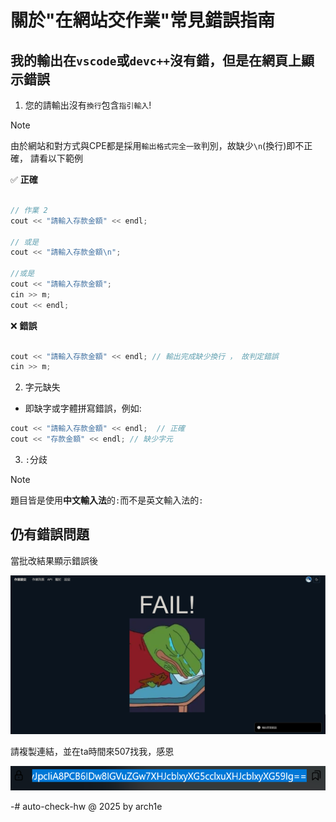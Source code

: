 # 關於"在網站交作業"常見錯誤指南


## 我的輸出在`vscode`或`devc++`沒有錯，但是在網頁上顯示錯誤

1. 您的請輸出沒有`換行`包含`指引輸入`!

  >[!note]
  >由於網站和對方式與CPE都是採用`輸出格式完全一致`判別，故缺少`\n`(換行)即不正確，
  >請看以下範例

✅ **正確**
```cpp

// 作業 2
cout << "請輸入存款金額" << endl; 

// 或是
cout << "請輸入存款金額\n";

//或是
cout << "請輸入存款金額";
cin >> m;
cout << endl;
```
❌ **錯誤**
```cpp

cout << "請輸入存款金額" << endl; // 輸出完成缺少換行 ， 故判定錯誤 
cin >> m;
```

2. 字元缺失
- 即缺字或字體拼寫錯誤，例如:

```cpp
cout << "請輸入存款金額" << endl;  // 正確
cout << "存款金額" << endl; // 缺少字元
```

3. `:`分歧

>[!note]
>題目皆是使用**中文輸入法**的`:`而不是英文輸入法的`:`


## 仍有錯誤問題

當批改結果顯示錯誤後

![](https://github.com/archie0732/c-solution/blob/main/picture/Screenshot%202025-05-03%20201637.png)








請複製連結，並在ta時間來507找我，感恩


![](https://github.com/archie0732/c-solution/blob/main/picture/Screenshot%202025-05-03%20201659.png)




-# auto-check-hw @ 2025 by arch1e 

